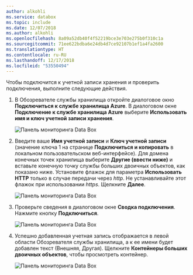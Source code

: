 ```yaml
---
author: alkohli
ms.service: databox
ms.topic: include
ms.date: 12/07/2018
ms.author: alkohli
ms.openlocfilehash: 8a09a52db40f4f52219bce3e703e275b0f310c1a
ms.sourcegitcommit: 71ee622bdba6e24db4d7ce92107b1ef1a4fa2600
ms.translationtype: HT
ms.contentlocale: ru-RU
ms.lasthandoff: 12/17/2018
ms.locfileid: "53550494"
---
```

Чтобы подключится к учетной записи хранения и проверить подключения, выполните следующие действия.

1. В Обозревателе службы хранилища откройте диалоговое окно **Подключиться к службе хранилища Azure**. В диалоговом окне **Подключение к службе хранилища Azure** выберите **Использовать имя и ключ учетной записи хранения**.

    ![Панель мониторинга Data Box](media/data-box-verify-connection/data-box-connect-via-rest-9.png)

2. Введите ваше **Имя учетной записи** и **Ключ учетной записи** (значение ключа 1 на странице **Подключиться и копировать** в локальном пользовательском веб-интерфейсе). Для домена конечных точек хранилища выберите **Другие (ввести ниже)** и вставьте конечную точку службы больших двоичных объектов, как показано ниже. Установите флажок для параметра **Использовать HTTP** только в случае передачи через *http*. Не устанавливайте этот флажок при использовании *https*. Щелкните **Далее**.

    ![Панель мониторинга Data Box](media/data-box-verify-connection/data-box-connect-via-rest-11.png)    

3. Проверьте сведения в диалоговом окне **Сводка подключения**. Нажмите кнопку **Подключиться**.

    ![Панель мониторинга Data Box](media/data-box-verify-connection/data-box-connect-via-rest-12.png)

4. Успешно добавленная учетная запись отображается в левой области Обозревателя службы хранилища, а к ее имени будет добавлен текст (Внешняя, Другая). Щелкните **Контейнеры больших двоичных объектов**, чтобы просмотреть контейнер.

    ![Панель мониторинга Data Box](media/data-box-verify-connection/data-box-connect-via-rest-17.png)
